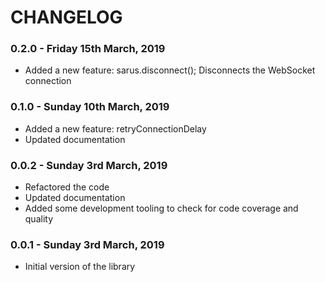 # CHANGELOG

### 0.2.0 - Friday 15th March, 2019

- Added a new feature: sarus.disconnect(); Disconnects the WebSocket connection

### 0.1.0 - Sunday 10th March, 2019

- Added a new feature: retryConnectionDelay
- Updated documentation

### 0.0.2 - Sunday 3rd March, 2019

- Refactored the code
- Updated documentation
- Added some development tooling to check for code coverage and quality

### 0.0.1 - Sunday 3rd March, 2019

- Initial version of the library
